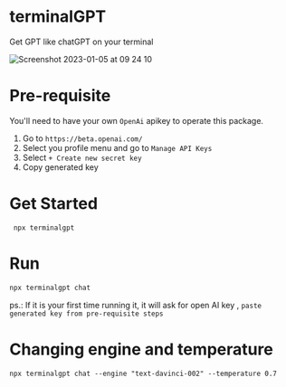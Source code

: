 # terminalGPT

Get GPT like chatGPT on your terminal

![Screenshot 2023-01-05 at 09 24 10](https://user-images.githubusercontent.com/11979969/210746185-69722c94-b073-4863-82bc-b662236c8305.png)

# Pre-requisite

You'll need to have your own `OpenAi` apikey to operate this package.

1. Go to `https://beta.openai.com/`
2. Select you profile menu and go to `Manage API Keys`
3. Select `+ Create new secret key`
4. Copy generated key

# Get Started

```
 npx terminalgpt
```

# Run

```bash
npx terminalgpt chat
```

ps.: If it is your first time running it, it will ask for open AI key , `paste generated key from pre-requisite steps`

# Changing engine and temperature

```
npx terminalgpt chat --engine "text-davinci-002" --temperature 0.7
```
